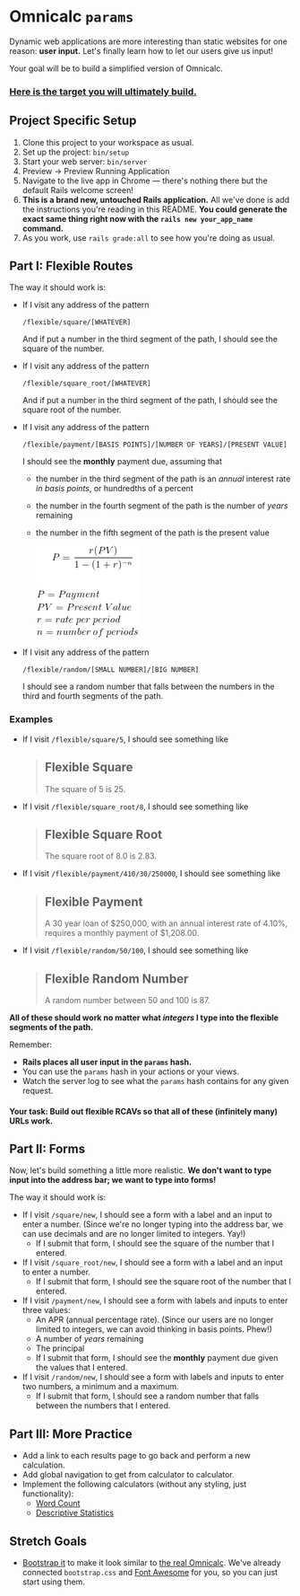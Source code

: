 # Omnicalc `params`

Dynamic web applications are more interesting than static websites for one reason: **user input.** Let's finally learn how to let our users give us input!

Your goal will be to build a simplified version of Omnicalc.

### [Here is the target you will ultimately build.](https://omnicalc-params.herokuapp.com/)

## Project Specific Setup

 1. Clone this project to your workspace as usual.
 1. Set up the project: `bin/setup`
 1. Start your web server: `bin/server`
 1. Preview -> Preview Running Application
 1. Navigate to the live app in Chrome — there's nothing there but the default Rails welcome screen!
 1. **This is a brand new, untouched Rails application.** All we've done is add the instructions you're reading in this README. **You could generate the exact same thing right now with the `rails new your_app_name` command.**
 1. As you work, use `rails grade:all` to see how you're doing as usual.

## Part I: Flexible Routes

The way it should work is:

 - If I visit any address of the pattern

    ```
    /flexible/square/[WHATEVER]
    ```

    And if put a number in the third segment of the path, I should see the square of the number.

 - If I visit any address of the pattern

   ```
   /flexible/square_root/[WHATEVER]
   ```

   And if put a number in the third segment of the path, I should see the square root of the number.

 - If I visit any address of the pattern

   ```
   /flexible/payment/[BASIS POINTS]/[NUMBER OF YEARS]/[PRESENT VALUE]
   ```

   I should see the **monthly** payment due, assuming that

   - the number in the third segment of the path is an _annual_ interest rate _in basis points_, or hundredths of a percent
   - the number in the fourth segment of the path is the number of _years_ remaining
   - the number in the fifth segment of the path is the present value

        ![Payment formula](payment_formula.gif?raw=true "Payment formula")

 - If I visit any address of the pattern

   ```
   /flexible/random/[SMALL NUMBER]/[BIG NUMBER]
   ```

   I should see a random number that falls between the numbers in the third and fourth segments of the path.

### Examples

 - If I visit `/flexible/square/5`, I should see something like

    > ## Flexible Square
    >
    > The square of 5 is 25.

 - If I visit `/flexible/square_root/8`, I should see something like

    > ## Flexible Square Root
    >
    > The square root of 8.0 is 2.83.

 - If I visit `/flexible/payment/410/30/250000`, I should see something like

    > ## Flexible Payment
    >
    > A 30 year loan of $250,000, with an annual interest rate of 4.10%, requires a monthly payment of $1,208.00.

 - If I visit `/flexible/random/50/100`, I should see something like

    > ## Flexible Random Number
    >
    > A random number between 50 and 100 is 87.

**All of these should work no matter what _integers_ I type into the flexible segments of the path.**

Remember:

 - **Rails places all user input in the `params` hash.**
 - You can use the `params` hash in your actions or your views.
 - Watch the server log to see what the `params` hash contains for any given request.

#### Your task: Build out flexible RCAVs so that all of these (infinitely many) URLs work.

## Part II: Forms

Now, let's build something a little more realistic. **We don't want to type input into the address bar; we want to type into forms!**

The way it should work is:

 - If I visit `/square/new`, I should see a form with a label and an input to enter a number. (Since we're no longer typing into the address bar, we can use decimals and are no longer limited to integers. Yay!)
    - If I submit that form, I should see the square of the number that I entered.
 - If I visit `/square_root/new`, I should see a form with a label and an input to enter a number.
    - If I submit that form, I should see the square root of the number that I entered.
 - If I visit `/payment/new`, I should see a form with labels and inputs to enter three values:
    - An APR (annual percentage rate). (Since our users are no longer limited to integers, we can avoid thinking in basis points. Phew!)
    - A number of _years_ remaining
    - The principal
    - If I submit that form, I should see the **monthly** payment due given the values that I entered.
 - If I visit `/random/new`, I should see a form with labels and inputs to enter two numbers, a minimum and a maximum.
    - If I submit that form, I should see a random number that falls between the numbers that I entered.

## Part III: More Practice

 - Add a link to each results page to go back and perform a new calculation.
 - Add global navigation to get from calculator to calculator.
 - Implement the following calculators (without any styling, just functionality):
    - [Word Count](http://omnicalc-target.herokuapp.com/word_count/new)
    - [Descriptive Statistics](http://omnicalc-target.herokuapp.com/descriptive_statistics/new)

## Stretch Goals

 - [Bootstrap it](http://getbootstrap.com) to make it look similar to [the real Omnicalc](http://omnicalc-target.herokuapp.com/). We've already connected `bootstrap.css` and [Font Awesome](http://fontawesome.io/icons/) for you, so you can just start using them.
